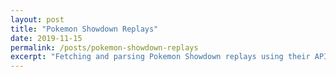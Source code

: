 ```yaml
---
layout: post
title: "Pokemon Showdown Replays"
date: 2019-11-15
permalink: /posts/pokemon-showdown-replays
excerpt: "Fetching and parsing Pokemon Showdown replays using their API."
---
```


